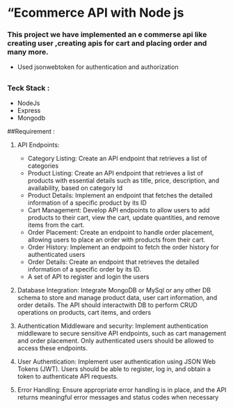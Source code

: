 # “Ecommerce API with Node js
###  This project we have implemented an e commerse api like creating user ,creating apis for cart and placing order and many more.
- Used jsonwebtoken for authentication and authorization
##

### Teck Stack :
 - NodeJs
 - Express
 - Mongodb
   
 
 ##Requirement :
 1) API Endpoints:
    - Category Listing: Create an API endpoint that retrieves a list of categories
    - Product Listing: Create an API endpoint that retrieves a list of products with essential details such as title, price, description, and availability, based on category Id
    - Product Details: Implement an endpoint that fetches the detailed information of a specific product by its ID
    - Cart Management: Develop API endpoints to allow users to add products to their cart, view the cart, update quantities, and remove items from the cart.
    - Order Placement: Create an endpoint to handle order placement, allowing users to place an order with products from their cart.
    - Order History: Implement an endpoint to fetch the order history for authenticated users
    - Order Details: Create an endpoint that retrieves the detailed information of a specific order by its ID.
    - A set of API to register and login the users

 2) Database Integration: Integrate MongoDB or MySql or any other DB schema to store and manage product data, user cart information, and order details. The API should interactwith DB to perform CRUD operations on products, cart items, and orders

 3) Authentication Middleware and security: Implement authentication middleware to secure sensitive API endpoints, such as cart management and order placement. Only authenticated users should be allowed to access these endpoints.

 4) User Authentication: Implement user authentication using JSON Web Tokens (JWT). Users should be able to register, log in, and obtain a token to authenticate API requests.

 5) Error Handling: Ensure appropriate error handling is in place, and the API returns meaningful error messages and status codes when necessary

